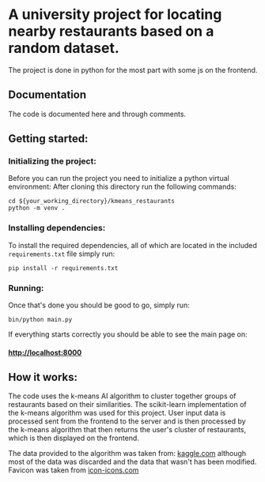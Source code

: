 # A university project for locating nearby restaurants based on a random dataset.

The project is done in python for the most part with some js on the frontend.

## Documentation
The code is documented here and through comments.

## Getting started:
### Initializing the project:
Before you can run the project you need to initialize a python virtual environment:
After cloning this directory run the following commands:
```
cd ${your_working_directory}/kmeans_restaurants
python -m venv .
```

### Installing dependencies:
To install the required dependencies, all of which are located in the included 
`requirements.txt` file simply run:
```
pip install -r requirements.txt
```

### Running:
Once that's done you should be good to go, simply run:
```
bin/python main.py
```

If everything starts correctly you should be able to see the main page on: 
#### [http://localhost:8000](http://localhost:8000)

## How it works:
The code uses the k-means AI algorithm to cluster together groups of restaurants
based on their similarities.
The scikit-learn implementation of the k-means algorithm was used for this project.
User input data is processed sent from the frontend to the server and is then 
processed by the k-means algorithm that then returns the user's cluster of restaurants,
which is then displayed on the frontend.

The data provided to the algorithm was taken from: [kaggle.com](https://www.kaggle.com/datasets/uciml/restaurant-data-with-consumer-ratings)
although most of the data was discarded and the data that wasn't has been modified.
Favicon was taken from [icon-icons.com](https://icon-icons.com/icon/catering-food-dinner/19332)